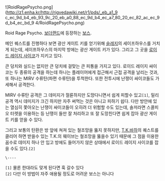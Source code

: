 ![RoidRagePsycho.png](http://z1.enha.kr/http://rigvedawiki.net/r1/pds/_eb_a1_9
c_ec_9d_b4_eb_93_9c_20_eb_a0_88_ec_9d_b4_ec_a7_80_20_ec_82_ac_ec_9d_b4_ec_bd_9
4/RoidRagePsycho.png)

Roid Rage Psycho. [보더랜드](%EB%B3%B4%EB%8D%94%EB%9E%9C%EB%93%9C.md)에 등장하는
[보스](%EB%B3%B4%EB%8D%94%EB%9E%9C%EB%93%9C/%EB%B3%B4%EC%8A%A4.md).

메인 퀘스트를 진행하다 보면 광산 게이트 키를 얻기위해 [슬레지](%EC%8A%AC%EB%A0%88%EC%A7%80.md)의
세이프하우스를 거치게 되는데, 세이프하우스의 마지막 방에는 광산 게이트 키가 있다. 그리고 그 곳을 [로이드 레이지 사이코](%EB%A1%9C%EC%9D%B4%EB%93%9C%20%EB%A0%88%EC%9D%B4%EC%A7%80%20%EC%82%AC%EC%9D%B4%EC%BD%94.md)가 지키고 있다.

큰 덩치와 실드는 없지만 큰 덩치에 걸맞는 큰 피통을 가지고 있다. 로이드 레이지 싸이코는 두 종류의 공격을 하는데 하나는 플레이어에게
접근해서 근접 공격을 날리는 것과, 또 하나는 MIRV 수류탄(파편 수류탄)을 투척한다. 또한 전투시에 난쟁이 싸이코들도 가세해서 공격한다.  

MIRV 수류탄 공격은 그 데미지가 절륜하지만 도망다니면서 쉽게 피할수 있고`[1]`, 밀리 공격 역시 데미지가 크긴 하지만 자주 써먹는
것은 아니고 피하기 쉽다. 다만 방안에 있는 열심히 쫓아오는 난쟁이 싸이코들이 오히려 더 위험할 수도 있는데, 솔저라면 스콜피오 터렛을
이용하는 등 난쟁이 들만 잘 처리하고 또 잘 도망친다면 쉽게 잡아 광산 게이트 키를 얻을 수 있다.

그리고 보통의 탄환은 방 앞에 쳐져 있는 철조망을 뚫지 못하지만, [T.K.바하](T.K.%20%EB%B0%94%ED%95%98.md)의 퀘스트를 클리어 하면 받을수 있는 T.K.의 웨이브는 철조망을 뚫을수
있기 때문에 그 점을 이용한 꼼수로 데미지 하나 안 입고 방에도 들어가지 않은 상태에서 로이드 레이지 사이코를 잡을 수도 있다.`[2]`

`\----`

`[1]` 물론 한대라도 맞게 된다면 훅 갈수 있다  
`[2]` 다만 이 방법이 자주 애용될 정도로 어려운 보스는 아니다

